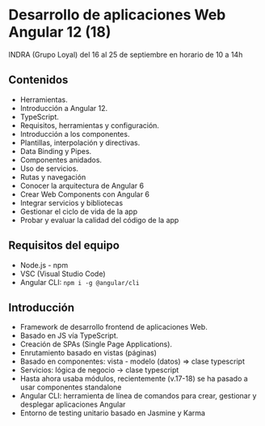 # Desarrollo de aplicaciones Web Angular 12 (18)

INDRA (Grupo Loyal)
del 16 al 25 de septiembre
en horario de 10 a 14h

## Contenidos

- Herramientas.
- Introducción a Angular 12.
- TypeScript.
- Requisitos, herramientas y configuración.
- Introducción a los componentes.
- Plantillas, interpolación y directivas.
- Data Binding y Pipes.
- Componentes anidados.
- Uso de servicios.
- Rutas y navegación
- Conocer la arquitectura de Angular 6
- Crear Web Components con Angular 6
- Integrar servicios y bibliotecas
- Gestionar el ciclo de vida de la app
- Probar y evaluar la calidad del código de la app

## Requisitos del equipo

- Node.js - npm
- VSC (Visual Studio Code)
- Angular CLI: `npm i -g @angular/cli`

## Introducción

- Framework de desarrollo frontend de aplicaciones Web.
- Basado en JS vía TypeScript.
- Creación de SPAs (Single Page Applications).
- Enrutamiento basado en vistas (páginas)
- Basado en componentes: vista - modelo (datos) => clase typescript
- Servicios: lógica de negocio -> clase typescript
- Hasta ahora usaba módulos, recientemente (v.17-18) se ha pasado a usar componentes standalone
- Angular CLI: herramienta de línea de comandos para crear, gestionar y desplegar aplicaciones Angular
- Entorno de testing unitario basado en Jasmine y Karma
